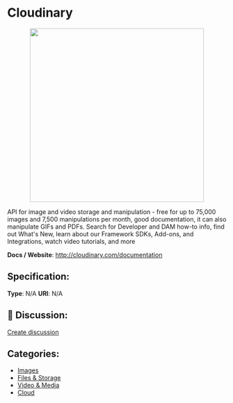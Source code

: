 # Cloudinary
<p align="center">
    <img width="400" src="https://raw.githubusercontent.com/apis-list/apis-list/main/apis/cloudinary/logo_256x256.png" />
</p>

API for image and video storage and manipulation - free for up to 75,000 images and 7,500 manipulations per month, good documentation, it can also manipulate GIFs and PDFs. Search for Developer and DAM how-to info, find out What's New, learn about our Framework SDKs, Add-ons, and Integrations, watch video tutorials, and more

**Docs / Website**: http://cloudinary.com/documentation

## Specification:
**Type**:  N/A 
**URI**:  N/A 

## 💬 Discussion:
[Create discussion](https://github.com/apis-list/apis-list/discussions/new)

## Categories:
- [Images](https://github.com/apis-list/apis-list#images)
- [Files & Storage](https://github.com/apis-list/apis-list#files-and-storage)
- [Video & Media](https://github.com/apis-list/apis-list#video-and-media)
- [Cloud](https://github.com/apis-list/apis-list#cloud)



